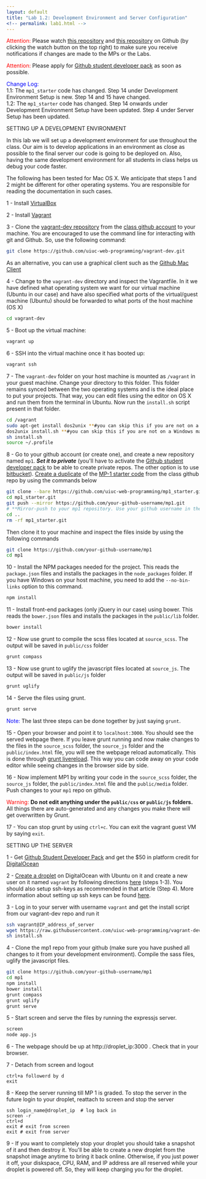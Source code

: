 ```yaml
---
layout: default
title: "Lab 1.2: Development Environment and Server Configuration"
<!-- permalink: lab1.html -->
---
```

<span style="color: red"> Attention: </span> Please watch [this repository](https://github.com/uiuc-web-programming/sp2016) and [this repository](https://github.com/uiuc-web-programming/mp1_starter) on Github (by clicking the watch button on the top right) to make sure you receive notifications if changes are made to the MPs or the Labs.

<span style="color: red"> Attention: </span> Please apply for [Github student developer pack](https://education.github.com/pack) as soon as possible.

<span style="color: blue"> Change Log:</span><br>
1.1: The `mp1_starter` code has changed. Step 14 under Development Environment Setup is new. Step 14 and 15 have changed. <br>
1.2: The `mp1_starter` code has changed. Step 14 onwards under Development Environment Setup have been updated. Step 4 under Server Setup has been updated.


<!-- ###Setting up a Development Environment -->
<span class="section-heading">SETTING UP A DEVELOPMENT ENVIRONMENT</span>

In this lab we will set up a development environment for use throughout the class. Our aim is to develop applications in an environment as close as possible to the final server our code is going to be deployed on. Also, having the same development environment for all students in class helps us debug your code faster.

The following has been tested for Mac OS X. We anticipate that steps 1 and 2 might be different for other operating systems. You are responsible for reading the documentation in such cases.

1 - Install [VirtualBox](https://www.virtualbox.org/)

2 - Install [Vagrant](https://www.vagrantup.com/)

3 -  Clone the [vagrant-dev repository](https://github.com/uiuc-web-programming/vagrant-dev.git) from the [class github account](https://github.com/uiuc-web-programming/) to your machine. You are encouraged to use the command line for interacting with git and Github. So, use the following command:

```bash
git clone https://github.com/uiuc-web-programming/vagrant-dev.git
```
As an alternative, you can use a graphical client such as the [Github Mac Client](https://mac.github.com/)

4 - Change to the `vagrant-dev` directory and inspect the Vagrantfile. In it we have defined what operating system we want for our virtual machine (Ubuntu in our case) and have also specified what ports of the virtual/guest machine (Ubuntu) should be forwarded to what ports of the host machine (OS X)

```bash
cd vagrant-dev
```

5 - Boot up the virtual machine:

```bash
vagrant up
```
6 - SSH into the virtual machine once it has booted up:

```bash
vagrant ssh
```

7 - The `vagrant-dev` folder on your host machine is mounted as `/vagrant` in your guest machine. Change your directory to this folder. This folder remains synced between the two operating systems and is the ideal place to put your projects. That way, you can edit files using the editor on OS X and run them from the terminal in Ubuntu. Now run the `install.sh` script present in that folder.

```bash
cd /vagrant
sudo apt-get install dos2unix **#you can skip this if you are not on a Windows machine**
dos2unix install.sh **#you can skip this if you are not on a Windows machine**
sh install.sh
source ~/.profile
```
 8 - Go to your github account (or create one), and create a new repository named `mp1`. ***Set it to private*** (you'll have to activate the [Github student developer pack](https://education.github.com/pack) to be able to create private repos. The other option is to use [bitbucket](https://bitbucket.org/)). [Create a duplicate](https://help.github.com/articles/duplicating-a-repository/) of the [MP-1 starter code](https://github.com/uiuc-web-programming/mp1_starter) from the class github repo by using the commands below

```bash
git clone --bare https://github.com/uiuc-web-programming/mp1_starter.git
cd mp1_starter.git
git push --mirror https://github.com/your-github-username/mp1.git
# **Mirror-push to your mp1 repository. Use your github username in the URL. Change the URL if you're using bitbucket.**
cd ..
rm -rf mp1_starter.git
```
Then clone it to your machine and inspect the files inside by using the following commands

```bash
git clone https://github.com/your-github-username/mp1
cd mp1
```

10 - Install the NPM packages needed for the project. This reads the `package.json` files and installs the packages in the `node_packages` folder. If you have Windows on your host machine, you need to add the `--no-bin-links` option to this command.

```bash
npm install
```

11 - Install front-end packages (only jQuery in our case) using bower. This reads the `bower.json` files and installs the packages in the `public/lib` folder.

```bash
bower install
```

12 - Now use grunt to compile the scss files located at `source_scss`. The output will be saved in `public/css` folder

```bash
grunt compass
```
13 - Now use grunt to uglify the javascript files located at `source_js`. The output will be saved in `public/js` folder

```bash
grunt uglify
```

14 - Serve the files using grunt.

```bash
grunt serve
```
<span style="color: blue"> Note: </span> The last three steps can be done together by just saying `grunt`.

15 - Open your browser and point it to `localhost:3000`. You should see the served webpage there. If you leave grunt running and now make changes to the files in the `source_scss` folder, the `source_js` folder and the `public/index.html` file, you will see the webpage reload automatically. This is done through [grunt livereload](https://github.com/gruntjs/grunt-contrib-watch#optionslivereload). This way you can code away on your code editor while seeing changes in the browser side by side.

16 - Now implement MP1 by writing your code in the `source_scss` folder, the `source_js` folder, the `public/index.html` file and the `public/media` folder. Push changes to your `mp1` repo on github.

<span style="color: red"> Warning: </span>  **Do not edit anything under the `public/css` or `public/js` folders.** All things there are auto-generated and any changes you make there will get overwritten by Grunt.

17 - You can stop grunt by using `ctrl+c`. You can exit the vagrant guest VM by saying `exit`.

<span class="section-heading">SETTING UP THE SERVER</span>

1 - Get [Github Student Developer Pack](https://education.github.com/pack) and get the $50 in platform credit for [DigitalOcean](https://www.digitalocean.com/)

2 - [Create a droplet](https://www.digitalocean.com/community/tutorials/how-to-create-your-first-digitalocean-droplet-virtual-server) on DigitalOcean with Ubuntu on it and create a new user on it named `vagrant` by following directions [here](https://www.digitalocean.com/community/tutorials/initial-server-setup-with-ubuntu-14-04) (steps 1-3).  You should also setup ssh-keys as recommended in that article (Step 4). More information about setting up ssh keys can be found [here](https://www.digitalocean.com/community/tutorials/how-to-set-up-ssh-keys--2).

3 - Log in to your server with username `vagrant` and get the install script from our vagrant-dev repo and run it

```bash
ssh vagrant@IP_address_of_server
wget https://raw.githubusercontent.com/uiuc-web-programming/vagrant-dev/master/install.sh
sh install.sh
```

4 - Clone the mp1 repo from your github (make sure you have pushed all changes to it from your development environment). Compile the sass files, uglify the javascript files.

```bash
git clone https://github.com/your-github-username/mp1
cd mp1
npm install
bower install
grunt compass
grunt uglify
grunt serve
```

5 - Start screen and serve the files by running the expressjs server.

```bash
screen
node app.js
```
6 - The webpage should be up at http://droplet_ip:3000 . Check that in your browser.

7 - Detach from screen and logout

```
ctrl+a followerd by d
exit
```

8 - Keep the server running till MP 1 is graded. To stop the server in the future login to your droplet, reattach to screen and stop the server

```
ssh login_name@droplet_ip  # log back in
screen -r
ctrl+d
exit # exit from screen
exit # exit from server
```

9 - If you want to completely stop your droplet you should take a snapshot of it and then destroy it. You'll be able to create a new droplet from the snapshot image anytime to bring it back online. Otherwise, if you just power it off, your diskspace, CPU, RAM, and IP address are all reserved while your droplet is powered off. So, they will keep charging you for the droplet.
